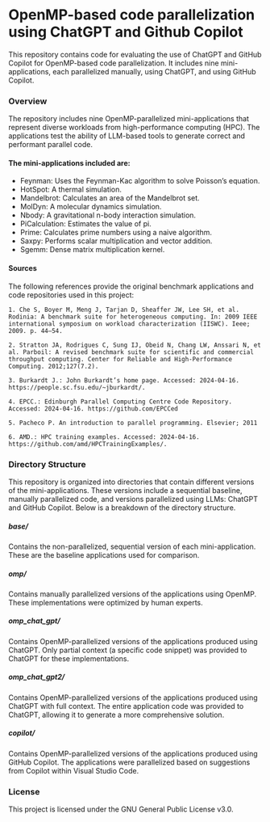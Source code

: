 # OpenMP-based code parallelization using ChatGPT and Github Copilot

This repository contains code for evaluating the use of ChatGPT and GitHub Copilot for OpenMP-based code parallelization. It includes nine mini-applications, each parallelized manually, using ChatGPT, and using GitHub Copilot. <!-- This code and data are used for the experiments presented in the paper titled: "An Assessment of Large Language Models for OpenMP-based Code Parallelization: a User Perspective". -->


### Overview
The repository includes nine OpenMP-parallelized mini-applications that represent diverse workloads from high-performance computing (HPC). The applications test the ability of LLM-based tools to generate correct and performant parallel code.

#### The mini-applications included are:
- Feynman: Uses the Feynman-Kac algorithm to solve Poisson’s equation.
- HotSpot: A thermal simulation.
- Mandelbrot: Calculates an area of the Mandelbrot set.
- MolDyn: A molecular dynamics simulation.
- Nbody: A gravitational n-body interaction simulation.
- PiCalculation: Estimates the value of pi.
- Prime: Calculates prime numbers using a naive algorithm.
- Saxpy: Performs scalar multiplication and vector addition.
- Sgemm: Dense matrix multiplication kernel.

#### Sources
The following references provide the original benchmark applications and code repositories used in this project:
```
1. Che S, Boyer M, Meng J, Tarjan D, Sheaffer JW, Lee SH, et al. Rodinia: A benchmark suite for heterogeneous computing. In: 2009 IEEE international symposium on workload characterization (IISWC). Ieee; 2009. p. 44–54.
```
```
2. Stratton JA, Rodrigues C, Sung IJ, Obeid N, Chang LW, Anssari N, et al. Parboil: A revised benchmark suite for scientific and commercial throughput computing. Center for Reliable and High-Performance Computing. 2012;127(7.2).
```
```
3. Burkardt J.: John Burkardt’s home page. Accessed: 2024-04-16. https://people.sc.fsu.edu/~jburkardt/.
```
```
4. EPCC.: Edinburgh Parallel Computing Centre Code Repository. Accessed: 2024-04-16. https://github.com/EPCCed
```
```
5. Pacheco P. An introduction to parallel programming. Elsevier; 2011
```
```
6. AMD.: HPC training examples. Accessed: 2024-04-16. https://github.com/amd/HPCTrainingExamples/.
```

### Directory Structure

This repository is organized into directories that contain different versions of the mini-applications. These versions include a sequential baseline, manually parallelized code, and versions parallelized using LLMs: ChatGPT and GitHub Copilot. Below is a breakdown of the directory structure.

##### base/ 
Contains the non-parallelized, sequential version of each mini-application. These are the baseline applications used for comparison.

##### omp/
Contains manually parallelized versions of the applications using OpenMP. These implementations were optimized by human experts.

##### omp_chat_gpt/
Contains OpenMP-parallelized versions of the applications produced using ChatGPT. Only partial context (a specific code snippet) was provided to ChatGPT for these implementations.

##### omp_chat_gpt2/
Contains OpenMP-parallelized versions of the applications produced using ChatGPT with full context. The entire application code was provided to ChatGPT, allowing it to generate a more comprehensive solution.

##### copilot/
Contains OpenMP-parallelized versions of the applications produced using GitHub Copilot. The applications were parallelized based on suggestions from Copilot within Visual Studio Code.

<!-- HERE: YOU CAN CITE THIS PAPER  -->

### License
This project is licensed under the GNU General Public License v3.0.
